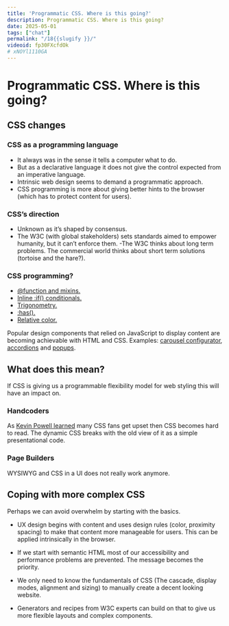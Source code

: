 ```yaml
---
title: 'Programmatic CSS. Where is this going?'
description: Programmatic CSS. Where is this going?
date: 2025-05-01
tags: ["chat"]
permalink: "/18{{slugify }}/"
videoid: fp30FXcfdOk
# xNOYl1110GA
---
```


 # Programmatic CSS. Where is this going?

## CSS changes
### CSS as a  programming  language

- It always was in the sense it tells a computer what to do.
- But as a declarative language it does not give the control expected from an imperative language.
- Intrinsic web design seems to demand a programmatic approach.
- CSS programming is more about giving better hints to the browser (which has to protect content for users).

### CSS’s direction
- Unknown as it’s shaped by consensus. 
- The W3C (with global stakeholders) sets standards aimed to empower humanity, but it can’t enforce them.
-The W3C thinks about long term problems. The commercial world thinks about short term solutions (tortoise and the hare?).

### CSS programming?

- [ @function and mixins.]( https://css.oddbird.net/sasslike/mixins-functions/)
- [Inline :if() conditionals.](https://css-tricks.com/if-css-gets-inline-conditionals/)
- [Trigonometry.](https://developer.mozilla.org/en-US/docs/Web/CSS/:has)
- [:has().](https://developer.mozilla.org/en-US/docs/Web/CSS/:has)
- [Relative color.](https://developer.mozilla.org/en-US/docs/Web/CSS/CSS_colors/Relative_colors)


Popular design components that relied on JavaScript to display content are becoming achievable with HTML and CSS.  Examples:  [carousel configurator](https://chrome.dev/carousel-configurator/), [accordions](https://codepen.io/SaraSoueidan/pen/bGPjBQe/f5761a4ef1339f38668ca7098d0bda26)  and [popups](https://codepen.io/web-dot-dev/pen/jOeKzpb).

## What does this mean?

If CSS is giving us a programmable flexibility model for web styling this will have an impact on.

### Handcoders

As [Kevin Powell learned](https://www.youtube.com/watch?v=k_3pRxdv-cI) many CSS fans get upset then CSS becomes hard to read. The dynamic CSS breaks with the old view of it as  a simple presentational code.

### Page Builders

WYSIWYG and CSS in a UI does not really work anymore.


## Coping with more complex CSS

Perhaps we can avoid overwhelm by starting with the basics.

- UX design begins with content and uses design rules (color, proximity spacing) to make that content more manageable for users. This can be applied intrinsically in the browser.

- If we start with semantic HTML most of our accessibility and performance problems are prevented. The message becomes the priority.

- We only need to know the fundamentals of CSS (The cascade, display modes, alignment and sizing) to manually create a decent looking website.

- Generators and recipes from W3C experts can build on that to give us  more flexible layouts and complex components.